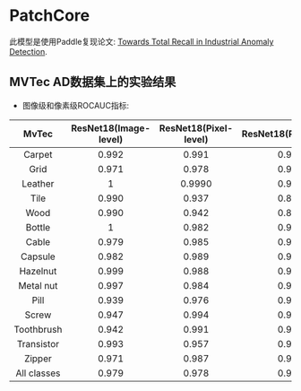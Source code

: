 # PatchCore
此模型是使用Paddle复现论文: [Towards Total Recall in Industrial Anomaly Detection](https://arxiv.org/pdf/2106.08265v2.pdf).

## MVTec AD数据集上的实验结果

* 图像级和像素级ROCAUC指标:

|MvTec| ResNet18(Image-level) | ResNet18(Pixel-level) | ResNet18(PRO_score) |
|:---:|:---------------------:|:---------------------:|:-------------------:|
|Carpet|         0.992         |         0.991         |        0.961        | 
|Grid|         0.971         |         0.978         |        0.923        | 
|Leather|           1           |        0.9990         |        0.971        | 
|Tile|         0.990         |         0.937         |        0.848        | 
|Wood|         0.990         |         0.942         |        0.893        | 
|Bottle|           1           |         0.982         |        0.947        | 
|Cable|         0.979         |         0.985         |        0.943        | 
|Capsule|         0.982         |         0.989         |        0.937        | 
|Hazelnut|         0.999         |         0.988         |        0.935        | 
|Metal nut|         0.997         |         0.984         |        0.939        | 
|Pill|         0.939         |         0.976         |        0.928        | 
|Screw|         0.947         |         0.994         |        0.971        | 
|Toothbrush|         0.942         |         0.991         |        0.918        | 
|Transistor|         0.993         |         0.957         |        0.910        | 
|Zipper|         0.971         |         0.987         |        0.957        | 
|All classes|         0.979         |         0.978         |        0.932        | 
